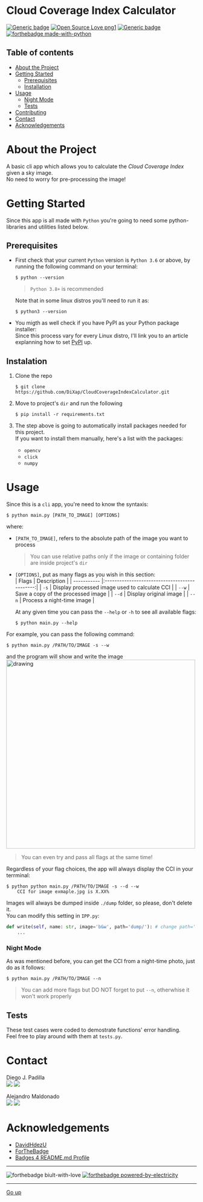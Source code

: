 # Cloud Coverage Index Calculator
[![Generic badge](https://img.shields.io/badge/version-2.12.06-<COLOR>.svg)](https://shields.io/)
[![Open Source Love png1](https://badges.frapsoft.com/os/v1/open-source.png?v=103)](https://github.com/ellerbrock/open-source-badges/)
[![Generic badge](https://img.shields.io/badge/contributors-2-blue)](https://shields.io/)  
[![forthebadge made-with-python](https://forthebadge.com/images/badges/made-with-python.svg)](https://www.python.org/)  


## Table of contents
* [About the Project](#about-the-project)
* [Getting Started](#getting-started)
    * [Prerequisites](#prerequisites)
    * [Installation](#installation)
* [Usage](#usage)  
    * [Night Mode](#night-mode)
    * [Tests](#tests)
* [Contributing](#contributing)
* [Contact](#contact)
* [Acknowledgements](#Acknowledgements)


# About the Project
A basic cli app which allows you to calculate the *Cloud Coverage Index* given a sky image.  
No need to worry for pre-processing the image!

# Getting Started
Since this app is all made with `Python` you're going to need some python-libraries and utilities listed below.

## Prerequisites
* First check that your current `Python` version is `Python 3.6` or above, by running the following command on your terminal:

    ```shell
    $ python --version
    ```
    > `Python 3.8+` is recommended 

    Note that in some linux distros you'll need to run it as: 
    ```shell
    $ python3 --version
    ```


* You migth as well check if you have PyPI as your Python package installer:  
  Since this process vary for every Linux distro, I'll link you to an article explanning how to set
  [PyPI](https://www.tecmint.com/install-pip-in-linux/) up.  

## Instalation
1. Clone the repo  
    ```shell
    $ git clone https://github.com/DiXap/CloudCoverageIndexCalculator.git
    ```

2. Move to project's `dir` and run the following
    ```shell
    $ pip install -r requirements.txt
    ```

3. The step above is going to automatically install packages needed for this project.  
If you want to install them manually, here's a list with the packages:
    * `opencv`
    * `click`
    * `numpy`

# Usage
Since this is a `cli` app, you're need to know the syntaxis:
```shell
$ python main.py [PATH_TO_IMAGE] [OPTIONS]
```
where:  
* `[PATH_TO_IMAGE]`, refers to the absolute path of the image you want to process
    > You can use relative paths only if the image or containing folder are inside project's `dir`
* `[OPTIONS]`, put as many flags as you wish in this section:  
    | Flags       | Description                                   |
    | ----------- |:---------------------------------------------:|
    |  `-s`       | Display processed image used to calculate CCI |
    | `--w`       | Save a copy of the processed image            |
    | `--d`       | Display original image                        |
    | `--n`       | Process a night-time image                    |

    At any given time you can pass the `--help` or `-h` to see all available flags:
    ```shell
    $ python main.py --help
    ```

For example, you can pass the following command:
```shell
$ python main.py /PATH/TO/IMAGE -s --w
```
and the program will show and write the image 
<img src="./dump/11838-seg.jpg" alt="drawing" width="500"/>  
> You can even try and pass all flags at the same time!

Regardless of your flag choices, the app will always display the CCI in your terrminal:
```
$ python python main.py /PATH/TO/IMAGE -s --d --w
    CCI for image exmaple.jpg is X.XX%
```

Images will always be dumped inside `./dump` folder, so please, don't delete it.  
You can modify this setting in `IPP.py`:
```python
def write(self, name: str, image='b&w', path='dump/'): # change path='' value
    ...
```

### Night Mode
As was mentioned before, you can get the CCI from a night-time photo, just do as it follows:  
```shell
$ python main.py /PATH/TO/IMAGE --n
```
> You can add more flags but DO NOT forget to put `--n`, otherwhise it won't work properly

## Tests

These test cases were coded to demostrate functions' error handling.  
Feel free to play around with them at `tests.py`.


# Contact
Diego J. Padilla  
[<img src="https://img.shields.io/badge/gmail-D14836?&style=for-the-badge&logo=gmail&logoColor=white"/>](https://mail.google.com/mail/?view=cm&source=mailto&to=dpadlara@gmail.com) <img src="https://img.shields.io/badge/discord-Dixap@5792-181717?style=for-the-badge&logo=discord" />

Alejandro Maldonado  
[<img src="https://img.shields.io/badge/github%20-%23121011.svg?&style=for-the-badge&logo=github&logoColor=white"/>](https://github.com/RealMaldov)
[<img src="https://img.shields.io/badge/gmail-D14836?&style=for-the-badge&logo=gmail&logoColor=white"/>](https://mail.google.com/mail/?view=cm&source=mailto&to=amaldov@ciencias.unam.mx)


# Acknowledgements
* [DavidHdezU](https://github.com/DavidHdezU)
* [ForTheBadge](http://ForTheBadge.com) 
* [Badges 4 README.md Profile](https://github.com/alexandresanlim/Badges4-README.md-Profile)


---
![forthebadge biult-with-love](https://forthebadge.com/images/badges/built-with-love.svg) 
[![forthebadge powered-by-electricity](https://forthebadge.com/images/badges/powered-by-electricity.svg)](http://ForTheBadge.com)  

---
[Go up](#cloud-coverage-index-calculator)